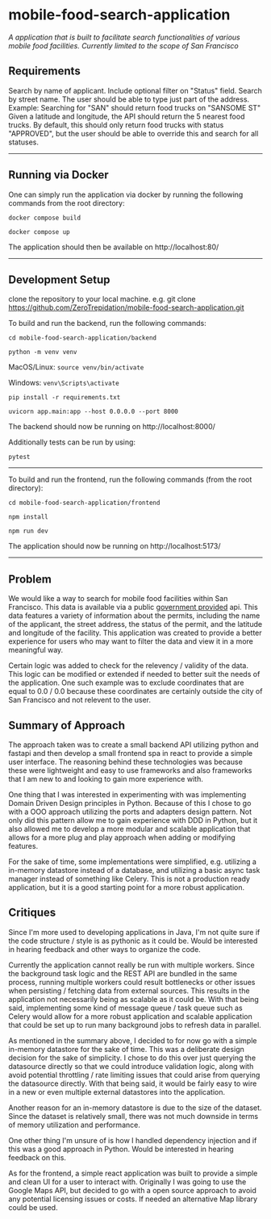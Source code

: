# mobile-food-search-application
*A application that is built to facilitate search functionalities of various mobile food facilities. Currently limited to the scope of San Francisco*


## Requirements

Search by name of applicant. Include optional filter on "Status" field.
Search by street name. The user should be able to type just part of the address. Example: Searching for "SAN" should return food trucks on "SANSOME ST"
Given a latitude and longitude, the API should return the 5 nearest food trucks. By default, this should only return food trucks with status "APPROVED", but the user should be able to override this and search for all statuses.

---

## Running via Docker

One can simply run the application via docker by running the following commands from the root directory:

`docker compose build`

`docker compose up`

The application should then be available on http://localhost:80/

---

## Development Setup

clone the repository to your local machine. e.g. git clone https://github.com/ZeroTrepidation/mobile-food-search-application.git

To build and run the backend, run the following commands:

`cd mobile-food-search-application/backend`

`python -m venv venv`

MacOS/Linux:
`source venv/bin/activate`

Windows:
`venv\Scripts\activate`

`pip install -r requirements.txt`

`uvicorn app.main:app --host 0.0.0.0 --port 8000`

The backend should now be running on http://localhost:8000/

Additionally tests can be run by using:

`pytest`

---

To build and run the frontend, run the following commands (from the root directory):

`cd mobile-food-search-application/frontend`

`npm install`

`npm run dev`

The application should now be running on http://localhost:5173/

---


## Problem

We would like a way to search for mobile food facilities within San Francisco. This data is available via a public 
[government provided](https://data.sfgov.org/Economy-and-Community/Mobile-Food-Facility-Permit/rqzj-sfat) api. This data
features a variety of information about the permits, including the name of the applicant, the street address, the 
status of the permit, and the latitude and longitude of the facility. This application was created to provide a better 
experience for users who may want to filter the data and view it in a more meaningful way. 

Certain logic was added to check for the relevency / validity of the data. This logic can be modified or extended if needed
to better suit the needs of the application. One such example was to exclude coordinates that are equal to 0.0 / 0.0 because
these coordinates are certainly outside the city of San Francisco and not relevent to the user.

## Summary of Approach

The approach taken was to create a small backend API utilizing python and fastapi and then develop a small frontend spa 
in react to provide a simple user interface. The reasoning behind these technologies was because these were lightweight and
easy to use frameworks and also frameworks that I am new to and looking to gain more experience with.

One thing that I was interested in experimenting with was implementing Domain Driven Design principles in Python. Because
of this I chose to go with a OOO approach utilizing the ports and adapters design pattern. Not only did this pattern allow
me to gain experience with DDD in Python, but it also allowed me to develop a more modular and scalable application that
allows for a more plug and play approach when adding or modifying features. 

For the sake of time, some implementations were simplified, e.g. utilizing a in-memory datastore instead of a database, 
and utilizing a basic async task manager instead of something like Celery. This is not a production ready application, 
but it is a good starting point for a more robust application.

## Critiques

Since I'm more used to developing applications in Java, I'm not quite sure if the code structure / style is as pythonic
as it could be. Would be interested in hearing feedback and other ways to organize the code.

Currently the application cannot really be run with multiple workers. Since the background task logic and the REST API 
are bundled in the same process, running multiple workers could result bottlenecks or other issues when persisting / fetching
data from external sources. This results in the application not necessarily being as scalable as it could be. With that being
said, implementing some kind of message queue / task queue such as Celery would allow for a more robust application and 
scalable application that could be set up to run many background jobs to refresh data in parallel.

As mentioned in the summary above, I decided to for now go with a simple in-memory datastore for the sake of time. This was
a deliberate design decision for the sake of simplicity. I chose to do this over just querying the datasource directly so
that we could introduce validation logic, along with avoid potential throttling / rate limiting issues that could arise
from querying the datasource directly. With that being said, it would be fairly easy to wire in a new or even multiple 
external datastores into the application.

Another reason for an in-memory datastore is due to the size of the dataset. Since the dataset is relatively small, 
there was not much downside in terms of memory utilization and performance.

One other thing I'm unsure of is how I handled dependency injection and if this was a good approach in Python. Would be interested
in hearing feedback on this.

As for the frontend, a simple react application was built to provide a simple and clean UI for a user to interact with. 
Originally I was going to use the Google Maps API, but decided to go with a open source approach to avoid any potential 
licensing issues or costs. If needed an alternative Map library could be used.





